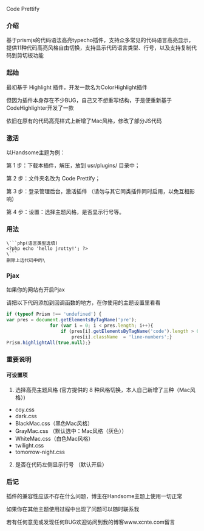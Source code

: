 Code Prettify 

### 介绍

基于prismjs的代码语法高亮typecho插件，支持众多常见的代码语言高亮显示，提供11种代码高亮风格自由切换，支持显示代码语言类型、行号，以及支持复制代码到剪切板功能

### 起始

最初基于 Highlight 插件，开发一款名为ColorHighlight插件

但因为插件本身存在不少BUG，自己又不想重写结构，于是便重新基于CodeHighlighter开发了一款

依旧在原有的代码高亮样式上新增了Mac风格，修改了部分JS代码

### 激活

以Handsome主题为例：

第 1 步：下载本插件，解压，放到 usr/plugins/ 目录中；

第 2 步：文件夹名改为 Code Prettify；

第 3 步：登录管理后台，激活插件 （请勿与其它同类插件同时启用，以免互相影响）

第 4 步：设置：选择主题风格，是否显示行号等。

### 用法

```
\```php(语言类型选填)
<?php echo 'hello jrotty!'; ?>
\```
删除上边代码中的\
```

### Pjax

如果你的网站有开启Pjax

请把以下代码添加到回调函数的地方，在你使用的主题设置里看看

```javascript
if (typeof Prism !== 'undefined') {
var pres = document.getElementsByTagName('pre');
                for (var i = 0; i < pres.length; i++){
                    if (pres[i].getElementsByTagName('code').length > 0)
                        pres[i].className  = 'line-numbers';}
Prism.highlightAll(true,null);}
```

### 重要说明

#### 可设置项

1. 选择高亮主题风格 (官方提供的 8 种风格切换，本人自己新增了三种（Mac风格）)

- coy.css
- dark.css
- BlackMac.css（黑色Mac风格）
- GrayMac.css （默认选中：Mac风格（灰色））
- WhiteMac.css（白色Mac风格）
- twilight.css
- tomorrow-night.css
2. 是否在代码左侧显示行号 （默认开启）

### 后记

插件的兼容性应该不存在什么问题，博主在Handsome主题上使用一切正常

如果你在其他主题使用过程中出现了问题可以随时联系我

若有任何意见或发现任何BUG欢迎访问到我的博客www.xcnte.com留言
